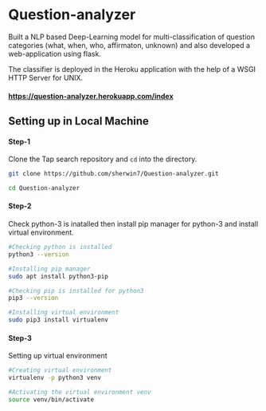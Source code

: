 # Question-analyzer
Built a NLP based Deep-Learning model for multi-classification of question categories (what, when, who, affirmaton, unknown) and also developed a web-application using flask.

The classifier is deployed in the Heroku application with the help of a WSGI HTTP Server for UNIX.

#### https://question-analyzer.herokuapp.com/index


## Setting up in Local Machine

#### Step-1 
Clone the Tap search repository and `cd` into the directory.
```bash
git clone https://github.com/sherwin7/Question-analyzer.git

cd Question-analyzer
```

#### Step-2
Check python-3 is inatalled then install pip manager for python-3 and install virtual environment.
```bash
#Checking python is installed
python3 --version 

#Installing pip manager
sudo apt install python3-pip

#Checking pip is installed for python3
pip3 --version

#Installing virtual environment
sudo pip3 install virtualenv
```

#### Step-3
Setting up virtual environment
```bash
#Creating virtual environment
virtualenv -p python3 venv

#Activating the virtual environment venv
source venv/bin/activate
```
